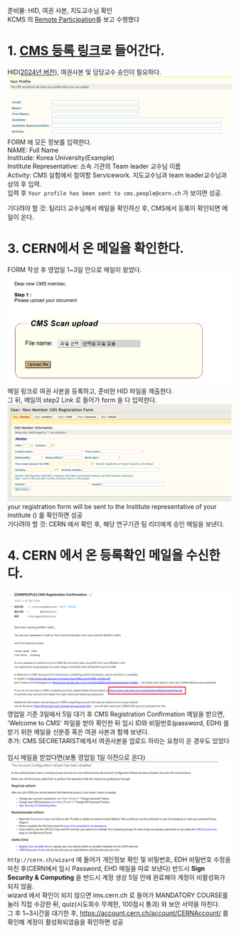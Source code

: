 준비물: HID, 여권 사본, 지도교수님 확인<br>
KCMS 의 [Remote Participation](https://www.cms-kr.org/?page_id=681)를 보고 수행했다<br>
# 1. [CMS 등록 링크](https://cms.cern.ch/iCMS/user/registration)로 들어간다.
HID([2024년 버전](https://usersoffice.web.cern.ch/sites/default/files/HomeInstitutionDeclaration2024.pdf)), 여권사본 및 담당교수 승인이 필요하다. <br>
![Reg](/Registration_CERN_guide/image/01_reg_form.png)
FORM 에 모든 정보를 입력한다.<br>
NAME: Full Name<br>
Institude: Korea University(Example)<br>
Institute Representative: 소속 기관의 Team leader 교수님 이름<br>
Activity: CMS 실험에서 참여할 Servicework. 지도교수님과 team leader교수님과 상의 후 입력.<br>
입력 후 `Your profile has been sent to cms.people@cern.ch` 가 보이면 성공. <br>

기다려야 할 것: 팀리더 교수님께서 메일을 확인하신 후, CMS에서 등록이 확인되면 메일이 온다.<br>
# 3. CERN에서 온 메일을 확인한다.
FORM 작성 후 영업일 1~3일 안으로 메일이 왔었다. <br>
![pass](/Registration_CERN_guide/image/02_att_file.png)
메일 링크로 여권 사본을 등록하고, 준비한 HID 파일을 제출한다. <br>
그 뒤, 메일의 step2 Link 로 들어가 form 을 다 입력한다.  <br>
![form](/Registration_CERN_guide/image/03_form_two.png)
your registration form will be sent to the Institute representative of your institute () 를 확인하면 성공<br>
기다려야 할 것: CERN 에서 확인 후, 해당 연구기관 팀 리더에게 승인 메일을 보낸다.<br>

# 4. CERN 에서 온 등록확인 메일을 수신한다.
![check](/Registration_CERN_guide/image/05_reply_form.png)
영업일 기준 3일에서 5일 대기 후 CMS Registration Confirmation 메일을 받으면, 'Welcome to CMS' 파일을 받아 확인한 뒤 임시 ID와 비밀번호(password, EDH) 를 받기 위한 메일을 신분증 혹은 여권 사본과 함께 보낸다.<br>
추가: CMS SECRETARIST에게서 여권사본을 업로드 하라는 요청이 온 경우도 있었다<br>
<br>
임시 메일을 받았다면(보통 영업일 1일 이전으로 온다)<br>
![wizard](/Registration_CERN_guide/image/06_wizard_detail.png)
`http://cern.ch/wizard` 에 들어가 개인정보 확인 및 비밀번호, EDH 비밀번호 수정을 마친 후(CERN에서 임시 Password, EHD 메일을 따로 보낸다) 반드시
**Sign Security & Computing** 을 반드시 계정 생성 5일 안에 완료해야 계정이 비활성화가 되지 않음.<br>
wizard 에서 확인이 되지 않으면 lms.cern.ch 로 들어가 MANDATORY COURSE를 눌러 직접 수강한 뒤, quiz(시도회수 무제한, 100점시 통과) 와 보안 서약을 마친다.<br>
그 후 1~3시간을 대기한 후, https://account.cern.ch/account/CERNAccount/ 를 확인해 계정이 활성화되었음을 확인하면 성공<br>
